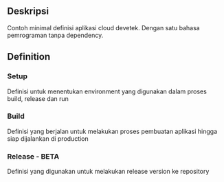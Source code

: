 ## Deskripsi

Contoh minimal definisi aplikasi cloud devetek. Dengan satu bahasa pemrograman tanpa dependency.


## Definition

### Setup
Definisi untuk menentukan environment yang digunakan dalam proses build, release dan run
### Build
Definisi yang berjalan untuk melakukan proses pembuatan aplikasi hingga siap dijalankan di production
### Release - BETA
Definisi yang digunakan untuk melakukan release version ke repository
### 